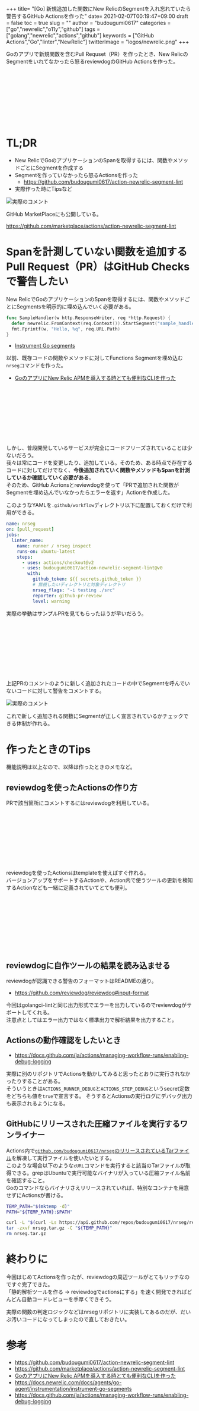 +++
title= "[Go] 新規追加した関数にNew RelicのSegmentを入れ忘れていたら警告するGitHub Actionsを作った"
date= 2021-02-07T00:19:47+09:00
draft = false
toc = true
slug = ""
author = "budougumi0617"
categories = ["go","newrelic","o11y","github"]
tags = ["golang","newrelic","actions","github"]
keywords = ["GitHub Actions","Go","linter","NewRelic"]
twitterImage = "logos/newrelic.png"
+++

Goのアプリで新規関数を含むPull Requset（PR）を作ったとき、New RelicのSegmentをいれてなかったら怒るreviewdogのGitHub Actionsを作った。

<div class="iframely-embed"><div class="iframely-responsive" style="height: 140px; padding-bottom: 0;"><a href="https://github.com/budougumi0617/action-newrelic-segment-lint" data-iframely-url="//cdn.iframe.ly/aLlaE2N"></a></div></div><script async src="//cdn.iframe.ly/embed.js" charset="utf-8"></script>

<!--more-->

# TL;DR
- New RelicでGoのアプリケーションのSpanを取得するには、関数やメソッドごとにSegmentを作成する
- Segmentを作っていなかったら怒るActionsを作った
    - https://github.com/budougumi0617/action-newrelic-segment-lint
- 実際作った時にTipsなど

![実際のコメント](/2021/02/07_pr_comment.png)

GitHub MarketPlaceにも公開している。

https://github.com/marketplace/actions/action-newrelic-segment-lint

# Spanを計測していない関数を追加するPull Request（PR）はGitHub Checksで警告したい
New RelicでGoのアプリケーションのSpanを取得するには、関数やメソッドごとにSegmentsを明示的に埋め込んでいく必要がある。

```go
func SampleHandler(w http.ResponseWriter, req *http.Request) {
  defer newrelic.FromContext(req.Context()).StartSegment("sample_handler").End()
  fmt.Fprintf(w, "Hello, %q", req.URL.Path)
}
```

- [Instrument Go segments][igs]

以前、既存コードの関数やメソッドに対してFunctions Segmentを埋め込む`nrseg`コマンドを作った。

- [GoのアプリにNew Relic APMを導入する時とても便利なCLIを作った](/2021/01/17/release_nrseg/)

<div class="iframely-embed"><div class="iframely-responsive" style="height: 140px; padding-bottom: 0;"><a href="https://github.com/budougumi0617/nrseg" data-iframely-url="//cdn.iframe.ly/HrUY585"></a></div></div><script async src="//cdn.iframe.ly/embed.js" charset="utf-8"></script>

しかし、普段開発しているサービスが完全にコードフリーズされていることは少ないだろう。  
我々は常にコードを変更したり、追加している。そのため、ある時点で存在するコードに対してだけでなく、**今後追加されていく関数やメソッドもSpanを計測しているか確認していく必要がある**。  
そのため、GitHub Acrionsとreviewdogを使って「PRで追加された関数がSegmentを埋め込んでいなかったらエラーを返す」Actionを作成した。

このようなYAMLを`.github/workflow`ディレクトリ以下に配置しておくだけで利用ができる。

```yaml
name: nrseg
on: [pull_request]
jobs:
  linter_name:
    name: runner / nrseg inspect
    runs-on: ubuntu-latest
    steps:
      - uses: actions/checkout@v2
      - uses: budougumi0617/action-newrelic-segment-lint@v0
        with:
          github_token: ${{ secrets.github_token }}
          # 無視したいディレクトリと対象ディレクトリ
          nrseg_flags: "-i testing ./src"
          reporter: github-pr-review
          level: warning
```

実際の挙動はサンプルPRを見てもらったほうが早いだろう。
<div class="iframely-embed"><div class="iframely-responsive" style="height: 140px; padding-bottom: 0;"><a href="https://github.com/budougumi0617/action-newrelic-segment-lint-examples/pull/1" data-iframely-url="//cdn.iframe.ly/J6KT0YP"></a></div></div><script async src="//cdn.iframe.ly/embed.js" charset="utf-8"></script>


上記PRのコメントのように新しく追加されたコードの中でSegmentを呼んでいないコードに対して警告をコメントする。

![実際のコメント](/2021/02/07_pr_comment.png)

これで新しく追加される関数にSegmentが正しく宣言されているかチェックできる体制が作れる。


# 作ったときのTips
機能説明は以上なので、以降は作ったときのメモなど。

## reviewdogを使ったActionsの作り方
PRで該当箇所にコメントするにはreviewdogを利用している。

<div class="iframely-embed"><div class="iframely-responsive" style="height: 140px; padding-bottom: 0;"><a href="https://github.com/reviewdog/reviewdog" data-iframely-url="//cdn.iframe.ly/AlDOvej?iframe=card-small"></a></div></div><script async src="//cdn.iframe.ly/embed.js" charset="utf-8"></script>

reviewdogを使ったActionsはtemplateを使えばすぐ作れる。  
バージョンアップをサポートするActionや、Action内で使うツールの更新を検知するActionなども一緒に定義されていてとても便利。

<div class="iframely-embed"><div class="iframely-responsive" style="height: 140px; padding-bottom: 0;"><a href="https://github.com/reviewdog/action-template" data-iframely-url="//cdn.iframe.ly/ykzZKkE"></a></div></div><script async src="//cdn.iframe.ly/embed.js" charset="utf-8"></script>


## reviewdogに自作ツールの結果を読み込ませる
reviewdogが認識できる警告のフォーマットはREADMEの通り。

- https://github.com/reviewdog/reviewdog#input-format

今回はgolangci-lintと同じ出力形式でエラーを出力しているのでreviewdogがサポートしてくれる。  
注意点としてはエラー出力ではなく標準出力で解析結果を出力すること。

## Actionsの動作確認をしたいとき
- https://docs.github.com/ja/actions/managing-workflow-runs/enabling-debug-logging

実際に別のリポジトリでActionsを動かしてみると思ったとおりに実行されなかったりすることがある。  
そういうときは`ACTIONS_RUNNER_DEBUG`と`ACTIONS_STEP_DEBUG`というsecret定数をどちらも値を`true`で宣言する。
そうするとActionsの実行ログにデバッグ出力も表示されるようになる。

## GitHubにリリースされた圧縮ファイルを実行するワンライナー
Actions内で[`github.com/budougumi0617/nrseg`のリリースされているTarファイル](https://github.com/budougumi0617/nrseg/releases)を解凍して実行ファイルを使いたいとする。  
このような場合以下のような`cURL`コマンドを実行すると該当のTarファイルが取得できる。grepはUbuntuで実行可能なバイナリが入っている圧縮ファイル名前を確認すること。  
Goのコマンドならバイナリさえリリースされていれば、特別なコンテナを用意せずにActionsが書ける。

```bash
TEMP_PATH="$(mktemp -d)"
PATH="${TEMP_PATH}:$PATH"

curl -L "$(curl -Ls https://api.github.com/repos/budougumi0617/nrseg/releases/latest | grep -o -E "https://.+?_Linux_x86_64.tar.gz")" -o nrseg.tar.gz
tar -zxvf nrseg.tar.gz -C "${TEMP_PATH}" 
rm nrseg.tar.gz
```

# 終わりに
今回はじめてActionsを作ったが、reviewdogの周辺ツールがとてもリッチなのですぐ完了できた。  
「静的解析ツールを作る -> reviewdogでactionsにする」を速く開発できればどんどん自動コードレビューを手厚くできそう。

実際の関数の判定ロジックなどはnrsegリポジトリに実装してあるのだが、だいぶ汚いコードになってしまったので直しておきたい。

# 参考
- https://github.com/budougumi0617/action-newrelic-segment-lint
- https://github.com/marketplace/actions/action-newrelic-segment-lint
- [GoのアプリにNew Relic APMを導入する時とても便利なCLIを作った](/2021/01/17/release_nrseg/)
- https://docs.newrelic.com/docs/agents/go-agent/instrumentation/instrument-go-segments
- https://docs.github.com/ja/actions/managing-workflow-runs/enabling-debug-logging

[igs]: https://docs.newrelic.com/docs/agents/go-agent/instrumentation/instrument-go-segments